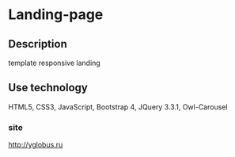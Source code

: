 # Landing-page
## Description

template responsive landing

## Use technology
HTML5, CSS3, JavaScript, Bootstrap 4, JQuery 3.3.1, Owl-Carousel

### site
http://yglobus.ru
